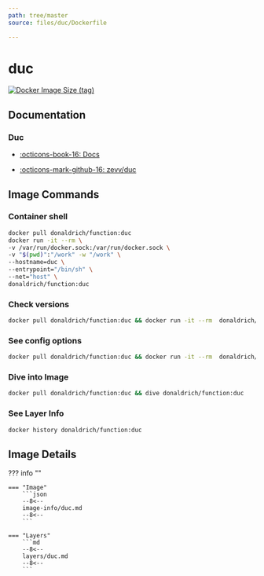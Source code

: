 ```yaml
---
path: tree/master
source: files/duc/Dockerfile

---
```


# duc

[![Docker Image Size (tag)](https://img.shields.io/docker/image-size/donaldrich/function/duc?color=blue&label=donaldrich/function:duc&logo=docker&style=flat-square)](https://hub.docker.com/r/donaldrich/function/duc)

## Documentation

### Duc

* [:octicons-book-16: Docs](http://duc.zevv.nl)

* [:octicons-mark-github-16: zevv/duc](https://github.com/zevv/duc)

## Image Commands

### Container shell

```sh
docker pull donaldrich/function:duc
docker run -it --rm \
-v /var/run/docker.sock:/var/run/docker.sock \
-v "$(pwd)":"/work" -w "/work" \
--hostname=duc \
--entrypoint="/bin/sh" \
--net="host" \
donaldrich/function:duc
```

### Check versions

```sh
docker pull donaldrich/function:duc && docker run -it --rm  donaldrich/function:duc validate
```

### See config options

```sh
docker pull donaldrich/function:duc && docker run -it --rm  donaldrich/function:duc help
```

### Dive into Image

```sh
docker pull donaldrich/function:duc && dive donaldrich/function:duc
```

### See Layer Info

```sh
docker history donaldrich/function:duc
```

## Image Details

??? info ""

    === "Image"
        ```json
        --8<--
        image-info/duc.md
        --8<--
        ```

    === "Layers"
        ```md
        --8<--
        layers/duc.md
        --8<--
        ```

